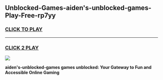 
## Unblocked-Games-aiden's-unblocked-games-Play-Free-rp7yy
<h3>
<a href="https://premium76.site?title=aiden's-unblocked-games&ref=23A">CLICK TO PLAY</a></h3>
<hr>

<h3>
<a href="https://premium76.site?title=aiden's-unblocked-games&ref=23A">CLICK 2 PLAY</a>
  
</h3>

<a href="https://premium76.site?title=aiden's-unblocked-games&ref=23A"><img src="https://clearcache.store/games.png"></a>


**aiden's-unblocked-games games unblocked: Your Gateway to Fun and Accessible Online Gaming**
